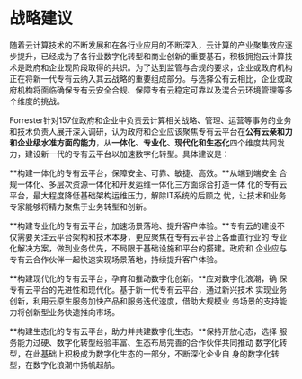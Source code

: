 # 战略建议

随着云计算技术的不断发展和在各行业应用的不断深入，云计算的产业聚集效应逐步提升，已经成为了各行业数字化转型和商业创新的重要基石，积极拥抱云计算技术是政府和企业现阶段取得的共识。为了达到监管与合规的要求，企业或政府机构正在将新一代专有云纳入其云战略的重要组成部分。与选择公有云相比，企业或政府机构将面临确保专有云安全合规、保障专有云稳定可靠以及混合云环境管理等多个维度的挑战。

Forrester针对157位政府和企业中负责云计算相关战略、管理、运营等事务的业务和技术负责人展开深入调研，认为政府和企业应该聚焦专有云平台在**公有云亲和力和企业级水准方面的能力**，从**一体化、专业化、现代化和生态化**四个维度共同发力，建设新一代的专有云平台以加速数字化转型。具体建议是：

**构建一体化的专有云平台，保障安全、可靠、敏捷、高效。**从端到端安全 合规一体化、多层次资源一体化和开发运维一体化三方面综合打造一体 化的专有云平台，最大程度降低基础架构运维压力，解除IT系统的后顾之 忧，让技术和业务专家能够将精力聚焦于业务转型和创新。

**构建专业化的专有云平台，加速场景落地、提升客户体验。**专有云的建设不 仅需要关注云平台架构和技术本身，更应聚焦在专有云平台上各垂直行业的 专业化解决方案，做到业务优先，不局限于基础设施和平台的搭建。政府和 企业应与专有云合作伙伴一起快速实现场景落地，持续提升客户体验。

**构建现代化的专有云平台，孕育和推动数字化创新。**应对数字化浪潮，确 保专有云平台的先进性和现代化。基于新一代专有云平台，通过新兴技术 实现业务创新，利用云原生服务加快产品和服务迭代速度，借助大规模业 务场景的支持能力将创新型业务快速推向市场。

**构建生态化的专有云平台，助力并共建数字化生态。**保持开放心态，选择 服务能力过硬、数字化转型经验丰富、生态布局完善的合作伙伴共同推动 数字化转型，在此基础上积极成为数字化生态的一部分，不断深化企业自 身的数字化转型，在数字化浪潮中扬帆起航。
